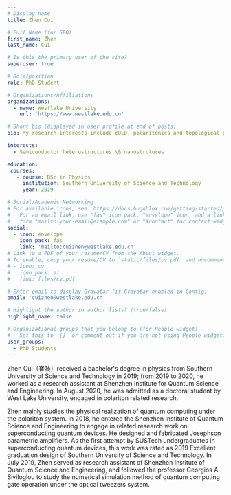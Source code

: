 ```yaml
---
# Display name
title: Zhen Cui

# Full Name (for SEO)
first_name: Zhen
last_name: Cui

# Is this the primary user of the site?
superuser: true

# Role/position
role: PhD Student

# Organizations/Affiliations
organizations:
  - name: Westlake University
    url: 'https://www.westlake.edu.cn'

# Short bio (displayed in user profile at end of posts)
bio: My research interests include cQED, polaritonics and topological photonics.

interests:
  - Semiconductor heterostructures \& nanostrctures 

education:
 courses:
   - course: BSc in Physics
     institution: Southern University of Science and Technology
     year: 2019

# Social/Academic Networking
# For available icons, see: https://docs.hugoblox.com/getting-started/page-builder/#icons
#   For an email link, use "fas" icon pack, "envelope" icon, and a link in the
#   form "mailto:your-email@example.com" or "#contact" for contact widget.
social:
  - icon: envelope
    icon_pack: fas
    link: 'mailto:cuizhen@westlake.edu.cn'
# Link to a PDF of your resume/CV from the About widget.
# To enable, copy your resume/CV to `static/files/cv.pdf` and uncomment the lines below.
# - icon: cv
#   icon_pack: ai
#   link: files/cv.pdf

# Enter email to display Gravatar (if Gravatar enabled in Config)
email: 'cuizhen@westlake.edu.cn'

# Highlight the author in author lists? (true/false)
highlight_name: false

# Organizational groups that you belong to (for People widget)
#   Set this to `[]` or comment out if you are not using People widget.
user_groups:
  - PhD Students
---
```


Zhen Cui（崔祯）received a bachelor's degree in physics from Southern University of Science and Technology in 2019; from 2019 to 2020, he worked as a research assistant at Shenzhen Institute for Quantum Science and Engineering. In August 2020, he was admitted as a doctoral student by West Lake University, engaged in polariton related research.

Zhen mainly studies the physical realization of quantum computing under the polariton system. In 2018, he entered the Shenzhen Institute of Quantum Science and Engineering to engage in related research work on superconducting quantum devices. He designed and fabricated Josephson parametric amplifiers. As the first attempt by SUSTech undergraduates in superconducting quantum devices, this work was rated as 2019 Excellent graduation design of Southern University of Science and Technology. In July 2019, Zhen served as research assistant of Shenzhen Institute of Quantum Science and Engineering, and followed the professor Georgios A. Siviloglou to study the numerical simulation method of quantum computing gate operation under the optical tweezers system.